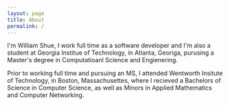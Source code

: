 ```yaml
---
layout: page
title: About
permalink: /
---
```


I'm William Shue, I work full time as a software developer and I'm also a student at Georgia Institue of Technology, in Atlanta, Georiga, purusing a Master's degree in Computatioanl Science and Engienering. 

Prior to working full time and pursuing an MS, I attended Wentworth Insitute of Technology, in Boston, Massachusettes, where I recieved a Bachelors of Science in Computer Science, as well as Minors in Applied Mathematics and Computer Networking. 

<!---[https://github.com/williamshue](https://github.com/williamshue)

[IEEE Xplore](https://ieeexplore.ieee.org/author/37086938326)

[Linked In]()

[Leet Code]()

[Youtube]()
-->